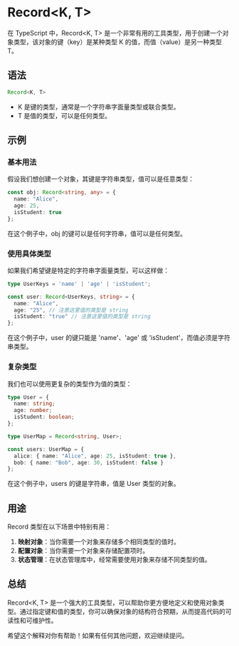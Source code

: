 # Record<K, T> 

在 TypeScript 中，Record<K, T> 是一个非常有用的工具类型，用于创建一个对象类型，该对象的键（key）是某种类型 K 的值，而值（value）是另一种类型 T。

## 语法

```typescript
Record<K, T>
```
- K 是键的类型，通常是一个字符串字面量类型或联合类型。
- T 是值的类型，可以是任何类型。

## 示例

### 基本用法

假设我们想创建一个对象，其键是字符串类型，值可以是任意类型：

```typescript
const obj: Record<string, any> = {
  name: "Alice",
  age: 25,
  isStudent: true
};
```

在这个例子中，obj 的键可以是任何字符串，值可以是任何类型。

### 使用具体类型

如果我们希望键是特定的字符串字面量类型，可以这样做：

```typescript
type UserKeys = 'name' | 'age' | 'isStudent';

const user: Record<UserKeys, string> = {
  name: "Alice",
  age: "25", // 注意这里值的类型是 string
  isStudent: "true" // 注意这里值的类型是 string
};
```

在这个例子中，user 的键只能是 'name'、'age' 或 'isStudent'，而值必须是字符串类型。

### 复杂类型

我们也可以使用更复杂的类型作为值的类型：

```typescript
type User = {
  name: string;
  age: number;
  isStudent: boolean;
};

type UserMap = Record<string, User>;

const users: UserMap = {
  alice: { name: "Alice", age: 25, isStudent: true },
  bob: { name: "Bob", age: 30, isStudent: false }
};
```

在这个例子中，users 的键是字符串，值是 User 类型的对象。


## 用途

Record 类型在以下场景中特别有用：

1. **映射对象**：当你需要一个对象来存储多个相同类型的值时。
2. **配置对象**：当你需要一个对象来存储配置项时。
3. **状态管理**：在状态管理库中，经常需要使用对象来存储不同类型的值。

## 总结

Record<K, T> 是一个强大的工具类型，可以帮助你更方便地定义和使用对象类型。通过指定键和值的类型，你可以确保对象的结构符合预期，从而提高代码的可读性和可维护性。

希望这个解释对你有帮助！如果有任何其他问题，欢迎继续提问。
